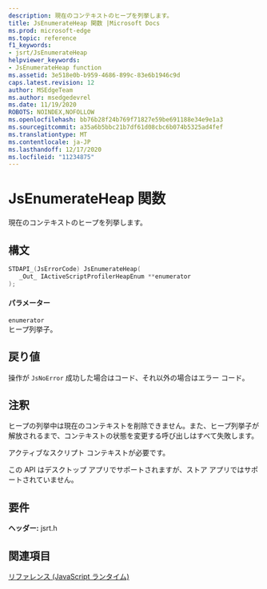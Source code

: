 ```yaml
---
description: 現在のコンテキストのヒープを列挙します。
title: JsEnumerateHeap 関数 |Microsoft Docs
ms.prod: microsoft-edge
ms.topic: reference
f1_keywords:
- jsrt/JsEnumerateHeap
helpviewer_keywords:
- JsEnumerateHeap function
ms.assetid: 3e518e0b-b959-4686-899c-83e6b1946c9d
caps.latest.revision: 12
author: MSEdgeTeam
ms.author: msedgedevrel
ms.date: 11/19/2020
ROBOTS: NOINDEX,NOFOLLOW
ms.openlocfilehash: bb76b28f24b769f71827e59be691188e34e9e1a3
ms.sourcegitcommit: a35a6b5bbc21b7df61d08cbc6b074b5325ad4fef
ms.translationtype: MT
ms.contentlocale: ja-JP
ms.lasthandoff: 12/17/2020
ms.locfileid: "11234875"
---
```

# JsEnumerateHeap 関数

現在のコンテキストのヒープを列挙します。  
  
## 構文  
  
```cpp  
STDAPI_(JsErrorCode) JsEnumerateHeap(  
   _Out_ IActiveScriptProfilerHeapEnum **enumerator  
);  
```  
  
#### パラメーター  
 `enumerator`  
 ヒープ列挙子。  
  
## 戻り値  
 操作が `JsNoError` 成功した場合はコード、それ以外の場合はエラー コード。  
  
## 注釈  
 ヒープの列挙中は現在のコンテキストを削除できません。また、ヒープ列挙子が解放されるまで、コンテキストの状態を変更する呼び出しはすべて失敗します。  
  
 アクティブなスクリプト コンテキストが必要です。  
  
 この API はデスクトップ アプリでサポートされますが、ストア アプリではサポートされていません。  
  
## 要件  
 **ヘッダー:** jsrt.h  
  
## 関連項目  
 [リファレンス (JavaScript ランタイム)](../chakra-hosting/reference-javascript-runtime.md)
